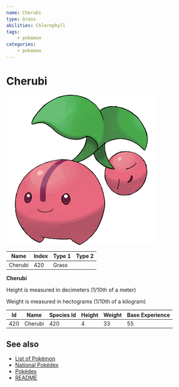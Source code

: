 ```yaml
---
name: Cherubi
type: Grass
abilities: Chlorophyll
tags:
    - pokemon
categories:
    - pokemon
---
```


# Cherubi


![Cherubi](images/420.png)

| **Name** | **Index** | **Type 1** | **Type 2** |
|----|----|----|----|
| Cherubi | 420 | Grass  |  |

**Cherubi** 


Height is measured in decimeters (1/10th of a meter)

Weight is measured in hectograms (1/10th of a kilogram)

| **Id** | **Name** | **Species Id** | **Height** | **Weight** | **Base Experience** |
|--------|----------|----------------|------------|------------|---------------------|
| 420 | Cherubi | 420 | 4 | 33 | 55 |


## See also

- [List of Pokémon](../pokemon.md)
- [National Pokédex](../national_pokedex.md)
- [Pokédex](../pokedex.md)
- [README](../README.md)
